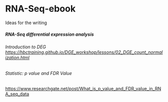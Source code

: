 # RNA-Seq-ebook

Ideas for the writing 


##### RNA-Seq differential expression analysis 

###### Introduction to DEG https://hbctraining.github.io/DGE_workshop/lessons/02_DGE_count_normalization.html
 
###### Statistic: p value and FDR Value 

https://www.researchgate.net/post/What_is_p_value_and_FDR_value_in_RNA_seq_data
